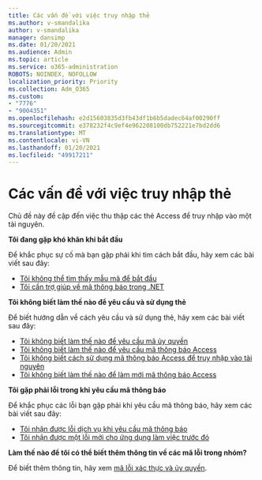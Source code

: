 ```yaml
---
title: Các vấn đề với việc truy nhập thẻ
ms.author: v-smandalika
author: v-smandalika
manager: dansimp
ms.date: 01/20/2021
ms.audience: Admin
ms.topic: article
ms.service: o365-administration
ROBOTS: NOINDEX, NOFOLLOW
localization_priority: Priority
ms.collection: Adm_O365
ms.custom:
- "7776"
- "9004351"
ms.openlocfilehash: e2d15603835d3fb43df1b6b5dadec64af00290ff
ms.sourcegitcommit: e378232f4c9ef4e962208100db752221e7bd2dd6
ms.translationtype: MT
ms.contentlocale: vi-VN
ms.lasthandoff: 01/20/2021
ms.locfileid: "49917211"
---
```

# <a name="issues-with-getting-access-tokens"></a>Các vấn đề với việc truy nhập thẻ

Chủ đề này đề cập đến việc thu thập các thẻ Access để truy nhập vào một tài nguyên.

**Tôi đang gặp khó khăn khi bắt đầu**

Để khắc phục sự cố mà bạn gặp phải khi tìm cách bắt đầu, hãy xem các bài viết sau đây:

- [Tôi không thể tìm thấy mẫu mã để bắt đầu](https://docs.microsoft.com/azure/active-directory/develop/sample-v2-code) 
- [Tôi cần trợ giúp về mã thông báo trong .NET](https://docs.microsoft.com/azure/active-directory/develop/authentication-flows-app-scenarios)

**Tôi không biết làm thế nào để yêu cầu và sử dụng thẻ**

Để biết hướng dẫn về cách yêu cầu và sử dụng thẻ, hãy xem các bài viết sau đây:

- [Tôi không biết làm thế nào để yêu cầu mã ủy quyền](https://docs.microsoft.com/azure/active-directory/develop/v2-oauth2-auth-code-flow#request-an-authorization-code) 
- [Tôi không biết làm thế nào để yêu cầu mã thông báo Access](https://docs.microsoft.com/azure/active-directory/develop/v2-oauth2-auth-code-flow#use-the-authorization-code-to-request-an-access-token) 
- [Tôi không biết cách sử dụng mã thông báo Access để truy nhập vào tài nguyên](https://docs.microsoft.com/azure/active-directory/develop/v2-oauth2-auth-code-flow#use-the-access-token-to-access-the-resource) 
- [Tôi không biết làm thế nào để làm mới mã thông báo Access](https://docs.microsoft.com/azure/active-directory/develop/v2-oauth2-auth-code-flow#refreshing-the-access-tokens)

**Tôi gặp phải lỗi trong khi yêu cầu mã thông báo**

Để khắc phục các lỗi bạn gặp phải khi yêu cầu mã thông báo, hãy xem các bài viết sau đây:

- [Tôi nhận được lỗi dịch vụ khi yêu cầu mã thông báo](https://docs.microsoft.com/azure/active-directory/develop/reference-aadsts-error-codes) 
- [Tôi nhận được một lỗi mới cho ứng dụng làm việc trước đó](https://docs.microsoft.com/azure/active-directory/develop/reference-breaking-changes)

**Làm thế nào để tôi có thể biết thêm thông tin về các mã lỗi trong nhóm?**

Để biết thêm thông tin, hãy xem [mã lỗi xác thực và ủy quyền](https://docs.microsoft.com/azure/active-directory/develop/reference-aadsts-error-codes).





